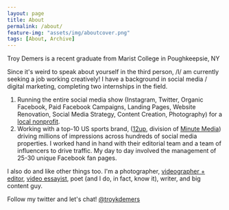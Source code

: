 ```yaml
---
layout: page
title: About
permalink: /about/
feature-img: "assets/img/aboutcover.png"
tags: [About, Archive]
---
```


Troy Demers is a recent graduate from Marist College in Poughkeepsie, NY

Since it's weird to speak about yourself in the third person, 
/I/ am currently seeking a job working creatively!
I have a background in social media / digital marketing, completing two internships in the field.
1. Running the entire social media show (Instagram, Twitter, Organic Facebook, Paid Facebook Campaigns, Landing Pages, Website Renovation, Social Media Strategy, Content Creation, Photography) for a [local nonprofit](http://www.casaofmiddlesexcounty.org/).
2. Working with a top-10 US sports brand, ([12up](https://www.12up.com/), division of [Minute Media](https://www.minutemedia.com/)) driving millions of impressions across hundreds of social media properties. I worked hand in hand with their editorial team and a team of influencers to drive traffic. My day to day involved the management of 25-30 unique Facebook fan pages.

I also do and like other things too. I'm a photographer, [videographer + editor](https://www.youtube.com/watch?v=kXe8vhIlnxU), [video essayist](https://www.youtube.com/watch?v=o5yhrvL8e-k&t=35s), poet (and I do, in fact, know it), writer, and big content guy.

Follow my twitter and let's chat! [@troykdemers](https://twitter.com/troykdemers)

 
 
